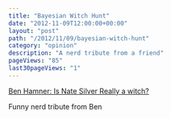```yaml
---
title: "Bayesian Witch Hunt"
date: "2012-11-09T12:00:00+00:00"
layout: "post"
path: "/2012/11/09/bayesian-witch-hunt"
category: "opinion"
description: "A nerd tribute from a friend"
pageViews: "85"
last30pageViews: "1"
---
```


[Ben Hamner: Is Nate Silver Really a witch?](http://benhamner.com/2012/11/9/is-nate-silver-really-a-witch/)

Funny nerd tribute from Ben
